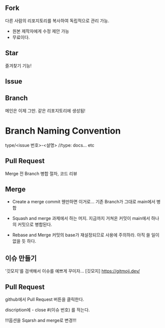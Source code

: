 ## Fork

다른 사람의 리포지토리를 복사하여 독립적으로 관리 가능.

- 원본 제작자에게 수정 제안 가능
- 무료이다.

## Star

즐겨찾기 기능!

## Issue

## Branch

메인은 이제 그만. 같은 리포지토리에 생성됨!
# Branch Naming Convention

type/<issue 번호>-<설명> //type: docs... etc

## Pull Request

Merge 전 Branch 병합 절차, 코드 리뷰

## Merge

- Create a merge commit
    웬만하면 이거로...
    기존 Branch가 그대로 main에서 병합


- Squash and merge
    과제에서 하는 머지. 
    지금까지 거쳐온 커밋이 main에서 하나의 커밋으로 병합된다.

- Rebase and Merge
    커밋의 base가 재설정되므로 사용에 주의하라.
    아직 쓸 일이 없을 듯 하다.

## 이슈 만들기

'깃모지'를 검색해서 이슈를 예쁘게 꾸미자...
[깃모지] <https://gitmoji.dev/>

## Pull Request

github에서 Pull Request 버튼을 클릭한다.

discription에 - close #(이슈 번호) 를 적는다.

!!!옵션을 Sqarsh and merge로 변경!!!